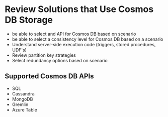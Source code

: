 # Review Solutions that Use Cosmos DB Storage

* be able to select and API for Cosmos DB based on scenario
* be able to select a consistency level for Cosmos DB based on a scenario
* Understand server-side execution code (triggers, stored procedures, UDF's)
* Review partition key strategies
* Select redundancy options based on scenario

## Supported Cosmos DB APIs

* SQL
* Cassandra
* MongoDB
* Gremlin
* Azure Table